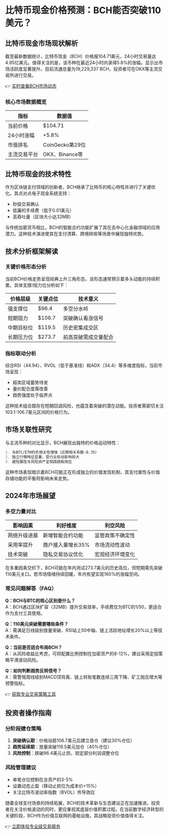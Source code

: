 # 比特币现金价格预测：BCH能否突破110美元？

## 比特币现金市场现状解析

截至最新数据统计，比特币现金（BCH）价格报104.71美元，24小时交易量达4.95亿美元。值得关注的是，该币种在最近24小时内录得5.8%的涨幅，显示出市场活跃度显著提升。目前流通总量为19,229,337 BCH，投资者可在OKX等主流交易所进行交易。

👉 [实时查看BCH市场动态](https://bit.ly/okx_welcome)

### 核心市场数据概览
| 指标                | 数据值              |
|---------------------|---------------------|
| 当前价格            | $104.71             |
| 24小时涨幅          | +5.8%               |
| 市值排名            | CoinGecko第29位     |
| 主流交易平台        | OKX、Binance等      |

## 比特币现金的技术特性

作为区块链支付领域的创新者，BCH继承了比特币的核心特性并进行了关键优化。其点对点电子现金系统支持：
- 秒级交易确认
- 低廉的手续费（低于0.01美元）
- 高吞吐量（区块大小达32MB）

与传统加密货币相比，BCH的智能合约功能扩展了其在去中心化金融领域的应用潜力。这种技术演进使其在支付清算、跨境转账等场景中展现独特优势。

## 技术分析框架解读

### 关键价格形态分析
当前BCH价格走势呈现经典上升三角形态，该形态通常预示着多头动能的持续积累。具体支撑/阻力位分析如下：

| 价格层级    | 关键点位  | 技术意义               |
|-------------|-----------|------------------------|
| 强支撑位    | $96.4     | 多空分水岭             |
| 短期阻力    | $106.7    | 突破确认看涨信号       |
| 中期目标位  | $119.5    | 历史密集成交区         |
| 长期压力位  | $273.7    | 前高突破需成交量配合   |

### 指标联动分析
综合RSI（44.94）、RVOL（低于基准线）和ADX（34.4）等多维度指标，当前市场呈现：
- 超卖区域蓄势待发
- 量价配合度需改善
- 趋势强度处于临界点

这种技术组合既存在短期回调风险，也蕴含着突破的潜在动能。投资者需密切关注103.1-106.7美元区间的价格行为。

## 市场关联性研究

与主流币种的对比显示，BCH展现出独特的价格运动特性：
```markdown
1. 与BTC/ETH的负相关性增强（近期相关系数-0.35）
2. 独立行情特征显著，受行业轮动影响较大
3. 避险属性与风险资产呈现跷跷板效应
```

这种市场表现暗示着BCH可能正在形成独立的价值发现机制，其支付属性与价值存储功能的平衡将影响未来走势。

## 2024年市场展望

### 多空力量对比
| 影响因素        | 利好维度              | 利空风险              |
|-----------------|-----------------------|-----------------------|
| 网络升级进展    | 新增智能合约功能      | 监管政策不确定性      |
| 采用率提升      | 商户接入量增长35%     | 市场流动性波动        |
| 技术突破        | 隐私交易协议优化      | 宏观经济环境变化      |

在多重因素交织下，BCH可能在年内测试273.7美元的历史高位，但短期需先突破110美元关口。若市场情绪持续回暖，年内有望实现160%的涨幅空间。

### 常见问题解答（FAQ）

**Q：BCH与BTC的核心区别是什么？**  
A：BCH通过区块扩容（32MB）提升交易效率，手续费仅为BTC的1/50，更适合作为支付工具使用。

**Q：110美元突破需要哪些条件？**  
A：需满足日线级别放量突破、RSI站上50中轴、链上活跃地址增长20%以上等技术条件。

**Q：当前是否适合布局BCH？**  
A：从风险收益比考虑，可将配置比例控制在加密资产的8-12%，建议采用定投策略平滑波动风险。

**Q：如何判断趋势反转信号？**  
A：需警惕周线级别MACD顶背离、链上转账笔数连续三周下降、矿工抛压增大等预警指标。

👉 [获取专业交易策略工具](https://bit.ly/okx_welcome)

## 投资者操作指南

### 分阶段建仓策略
1. **突破确认期**：价格站稳106.7美元后建立首仓（建议30%仓位）
2. **趋势延续期**：放量突破119.5美元加仓（40%仓位）
3. **风险控制**：跌破96.4美元止损，锁定部分利润调整仓位

### 风险管理建议
- 单笔仓位控制在总资产的3-5%
- 设置动态止盈（移动止损位为成本价+15%）
- 关注比特币波动率指数（BVOL）传导效应

随着全球支付场景的持续拓展，BCH的技术革新与生态建设正在加速推进。投资者在关注价格波动的同时，更应重视其底层价值积累过程。在当前数字经济转型的关键阶段，BCH作为价值互联网的基础设施，其战略投资价值值得关注。

👉 [立即体验专业级交易服务](https://bit.ly/okx_welcome)